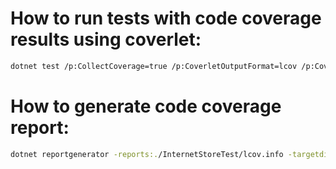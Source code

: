 # How to run tests with code coverage results using coverlet:
```bash
dotnet test /p:CollectCoverage=true /p:CoverletOutputFormat=lcov /p:CoverletOutput=./lcov.info
```
# How to generate code coverage report:
```bash
dotnet reportgenerator -reports:./InternetStoreTest/lcov.info -targetdir:.coverage
```
